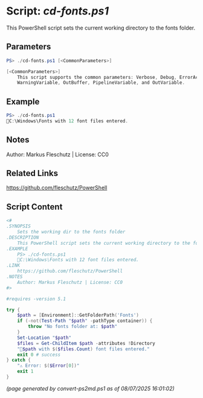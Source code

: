 Script: *cd-fonts.ps1*
========================

This PowerShell script sets the current working directory to the fonts folder.

Parameters
----------
```powershell
PS> ./cd-fonts.ps1 [<CommonParameters>]

[<CommonParameters>]
    This script supports the common parameters: Verbose, Debug, ErrorAction, ErrorVariable, WarningAction, 
    WarningVariable, OutBuffer, PipelineVariable, and OutVariable.
```

Example
-------
```powershell
PS> ./cd-fonts.ps1
📂C:\Windows\Fonts with 12 font files entered.

```

Notes
-----
Author: Markus Fleschutz | License: CC0

Related Links
-------------
https://github.com/fleschutz/PowerShell

Script Content
--------------
```powershell
<#
.SYNOPSIS
	Sets the working dir to the fonts folder
.DESCRIPTION
	This PowerShell script sets the current working directory to the fonts folder.
.EXAMPLE
	PS> ./cd-fonts.ps1
	📂C:\Windows\Fonts with 12 font files entered.
.LINK
	https://github.com/fleschutz/PowerShell
.NOTES
	Author: Markus Fleschutz | License: CC0
#>

#requires -version 5.1

try {
	$path = [Environment]::GetFolderPath('Fonts')
	if (-not(Test-Path "$path" -pathType container)) {
		throw "No fonts folder at: $path"
	}
	Set-Location "$path"
	$files = Get-ChildItem $path -attributes !Directory
	"📂$path with $($files.Count) font files entered."
	exit 0 # success
} catch {
	"⚠️ Error: $($Error[0])"
	exit 1
}
```

*(page generated by convert-ps2md.ps1 as of 08/07/2025 16:01:02)*
